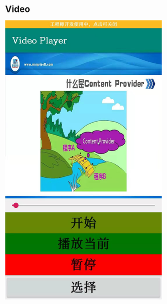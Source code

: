 # Video
![](https://github.com/hhjiayou/Video/blob/master/%E5%BE%AE%E4%BF%A1%E5%9B%BE%E7%89%87.jpg)
